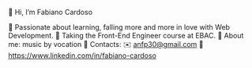 👋 Hi, I’m Fabiano Cardoso

🚀 Passionate about learning, falling more and more in love with Web Development.
📘 Taking the Front-End Engineer course at EBAC.
🎤 About me: music by vocation
🔘 Contacts:
  ✉️ anfp30@gmail.com
  💼 https://www.linkedin.com/in/fabiano-cardoso


<!---
fabiano74/fabiano74 is a ✨ special ✨ repository because its `README.md` (this file) appears on your GitHub profile.
You can click the Preview link to take a look at your changes.
--->
